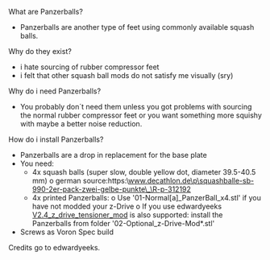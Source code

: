 What are Panzerballs?
- Panzerballs are another type of feet using commonly available squash balls.

Why do they exist?
- i hate sourcing of rubber compressor feet
- i felt that other squash ball mods do not satisfy me visually (sry)

Why do i need Panzerballs?
- You probably don´t need them unless you got problems with sourcing the normal rubber compressor feet 
or you want something more squishy with maybe a better noise reduction.

How do i install Panzerballs?
- Panzerballs are a drop in replacement for the base plate
- You need:
  - 4x squash balls (super slow, double yellow dot, diameter 39.5-40.5 mm)
    o german source:https:\\www.decathlon.de\p\squashballe-sb-990-2er-pack-zwei-gelbe-punkte\_\R-p-312192
  - 4x printed Panzerballs:
    o Use '01-Normal\[a]_PanzerBall_x4.stl' if you have not modded your z-Drive
    o If you use edwardyeeks [V2.4_z_drive_tensioner_mod](../../edwardyeeks/V2.4_z_drive_motor_tensioner_mod)
    is also supported: install the Panzerballs from folder '02-Optional_z-Drive-Mod\*.stl'
- Screws as Voron Spec build

Credits go to edwardyeeks.
